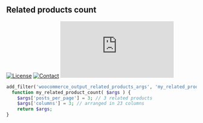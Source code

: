 ## Related products count
[![License](https://img.shields.io/github/license/dedewiweka/snippets?color=brightgreen)](https://github.com/dedewiweka/snippets/blob/main/LICENSE) [![Contact](https://img.shields.io/badge/contact-Dede%20Wiweka-orange)](https://dede.wiweka.com/development) ![File size](https://img.shields.io/github/size/dedewiweka/snippets/Woocommerce/related-products-count.md) 
```php
add_filter('woocommerce_output_related_products_args', 'my_related_product_count');
  function my_related_product_count( $args ) {
	$args['posts_per_page'] = 3; // 3 related products
	$args['columns'] = 3; // arranged in 23 columns
	return $args;
}
```